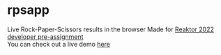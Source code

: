 # rpsapp
Live Rock-Paper-Scissors results in the browser
Made for <a href="https://www.reaktor.com/assignment-2022-developers/">Reaktor 2022 developer pre-assignment</a><br/>
You can check out a live demo <a href="https://laurikarjalainen.com/rpsapp/">here</a>
